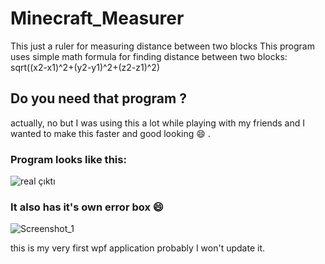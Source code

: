 # Minecraft_Measurer
This just a ruler for measuring distance between two blocks
This program uses simple math formula for finding distance between two blocks:
sqrt((x2-x1)^2+(y2-y1)^2+(z2-z1)^2)

## Do you need that program ?
actually, no but I was using this a lot while playing with my friends and I wanted to make this faster and good looking :smile: .

### Program looks like this:
![real çıktı](https://user-images.githubusercontent.com/59030268/83304852-3fad9500-a208-11ea-82bf-49b342561bce.png)
### It also has it's own error box :smile:
![Screenshot_1](https://user-images.githubusercontent.com/59030268/84128485-55f9f300-aa49-11ea-8ff8-569f444d7a8a.png)

this is my very first wpf application probably I won't update it.
